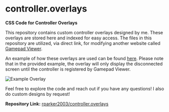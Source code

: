 # controller.overlays

**CSS Code for Controller Overlays**

This repository contains custom controller overlays designed by me. These overlays are stored here and indexed for easy access. The files in this repository are utilized, via direct link, for modifying another website called [Gamepad Viewer](https://gamepadviewer.com/).

An example of how these overlays are used can be found [here](https://gamepadviewer.com/?p=1&s=5&css=https://raw.githubusercontent.com/rparker2003/controller.overlays/master/controller%20custom%20code.css). Please note that in the provided example, the overlay will only display the disconnected screen until the controller is registered by Gamepad Viewer.

![Example Overlay](https://raw.githubusercontent.com/rparker2003/controller.overlays/master/example_overlay.png)

Feel free to explore the code and reach out if you have any questions! I also do custom designs by request!

**Repository Link:** [rparker2003/controller.overlays](https://github.com/rparker2003/controller.overlays)
